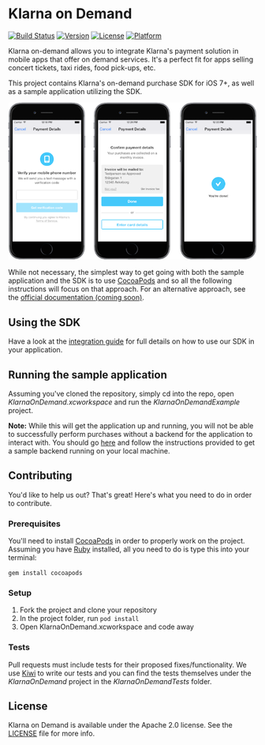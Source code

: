 # Klarna on Demand

[![Build Status](https://travis-ci.org/klarna/klarna-on-demand-ios.svg?branch=master)](https://travis-ci.org/klarna/klarna-on-demand-ios)
[![Version](https://img.shields.io/cocoapods/v/Klarna-on-Demand.svg?style=flat)](http://cocoadocs.org/docsets/Klarna-on-Demand)
[![License](https://img.shields.io/cocoapods/l/Klarna-on-Demand.svg?style=flat)](https://www.apache.org/licenses/LICENSE-2.0.html)
[![Platform](https://img.shields.io/cocoapods/p/Klarna-on-Demand.svg?style=flat)](http://cocoadocs.org/docsets/Klarna-on-Demand)

Klarna on-demand allows you to integrate Klarna's payment solution in mobile apps that offer on demand services. It's a perfect fit for apps selling concert tickets, taxi rides, food pick-ups, etc.

This project contains Klarna's on-demand purchase SDK for iOS 7+, as well as a sample application utilizing the SDK.

![It's Klarna in your App](screenshot.png)

While not necessary, the simplest way to get going with both the sample application and the SDK is to use [CocoaPods](http://cocoapods.org) and so all the following instructions will focus on that approach. For an alternative approach, see the [official documentation (coming soon)](http://developers.klarna.com).

## Using the SDK
Have a look at the [integration guide](doc/integration.md) for full details on how to use our SDK in your application.

## Running the sample application
Assuming you've cloned the repository, simply cd into the repo, open *KlarnaOnDemand.xcworkspace* and run the *KlarnaOnDemandExample* project.

**Note:** While this will get the application up and running, you will not be able to successfully perform purchases without a backend for the application to interact with. You should go [here](https://github.com/klarna/sample-ondemand-backend) and follow the instructions provided to get a sample backend running on your local machine.

## Contributing
You'd like to help us out? That's great! Here's what you need to do in order to contribute.

### Prerequisites
You'll need to install [CocoaPods](http://cocoapods.org) in order to properly work on the project. Assuming you have [Ruby](https://www.ruby-lang.org/en/downloads/) installed, all you need to do is type this into your terminal:

    gem install cocoapods

### Setup

1. Fork the project and clone your repository
2. In the project folder, run `pod install`
3. Open KlarnaOnDemand.xcworkspace and code away

### Tests
Pull requests must include tests for their proposed fixes/functionality. We use [Kiwi](https://github.com/kiwi-bdd/Kiwi) to write our tests and you can find the tests themselves under the *KlarnaOnDemand* project in the *KlarnaOnDemandTests* folder.

## License
Klarna on Demand is available under the Apache 2.0 license. See the [LICENSE](./LICENSE) file for more info.

